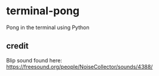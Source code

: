 # terminal-pong
Pong in the terminal using Python

## credit
Blip sound found here: https://freesound.org/people/NoiseCollector/sounds/4388/
